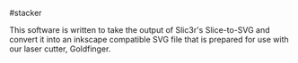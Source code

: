 #stacker

This software is written to take the output of Slic3r's Slice-to-SVG and convert it into an inkscape compatible SVG file that is prepared for use with our laser cutter, Goldfinger.

